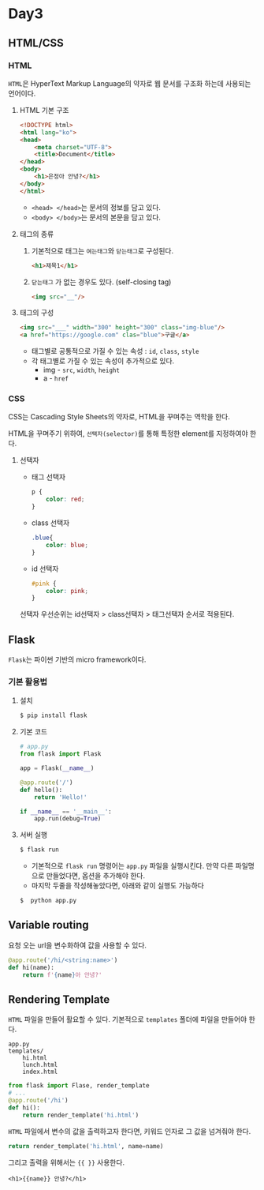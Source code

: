 # Day3

## HTML/CSS

### HTML

`HTML`은 HyperText Markup Language의 약자로 웹 문서를 구조화 하는데 사용되는 언어이다.

1. HTML 기본 구조

   ```html
   <!DOCTYPE html>
   <html lang="ko">
   <head>
       <meta charset="UTF-8">
       <title>Document</title>
   </head>
   <body>
       <h1>은정아 안녕?</h1>
   </body>
   </html>
   ```

   * `<head> </head>`는 문서의 정보를 담고 있다.
   * `<body> </body>`는 문서의 본문을 담고 있다.

2. 태그의 종류

   1. 기본적으로 태그는 `여는태그`와 `닫는태그`로 구성된다.

      ```html
      <h1>제목1</h1>
      ```

   2. `닫는태그` 가 없는 경우도 있다. (self-closing tag)

      ```html
      <img src="__"/>
      ```

3. 태그의 구성

   ```html
   <img src="___" width="300" height="300" class="img-blue"/>
   <a href="https://google.com" clas="blue">구글</a>
   ```

   * 태그별로 공통적으로 가질 수 있는 속성 : `id`, `class`, `style`
   * 각 태그별로 가질 수 있는 속성이 추가적으로 있다.
     * img - `src`, `width`, `height`
     * a - `href`



### CSS

CSS는 Cascading Style Sheets의 약자로, HTML을 꾸며주는 역학을 한다.

HTML을 꾸며주기 위하여, `선택자(selector)`를 통해 특정한 element를 지정하여야 한다.

1. 선택자

   * 태그 선택자

     ```css
     p {
         color: red;
     }
     ```

     

   * class 선택자

     ```css
     .blue{
         color: blue;
     }
     ```

     

   * id 선택자

     ```css
     #pink {
         color: pink;
     }
     ```

   선택자 우선순위는 id선택자 > class선택자 > 태그선택자 순서로 적용된다.



## Flask

`Flask`는 파이썬 기반의 micro framework이다.

### 기본 활용법

1. 설치

   ```bash
   $ pip install flask
   ```

2. 기본 코드

   ```python
   # app.py
   from flask import Flask
   
   app = Flask(__name__)
   
   @app.route('/')
   def hello():
       return 'Hello!'
   
   if __name__ == '__main__':
       app.run(debug=True)
   ```

3. 서버 실행

   ```bash
   $ flask run
   ```

   * 기본적으로 `flask run` 명령어는 `app.py` 파일을 실행시킨다. 만약 다른 파일명으로 만들었다면, 옵션을 추가해야 한다.
   * 마지막 두줄을 작성해놓았다면, 아래와 같이 실행도 가능하다

   ```bash
   $  python app.py
   ```

## Variable routing

요청 오는 url을 변수화하여 값을 사용할 수 있다.

```python
@app.route('/hi/<string:name>')
def hi(name):
    return f'{name}아 안녕?'
```



## Rendering Template

`HTML` 파일을 만들어 활요할 수 있다. 기본적으로 `templates` 폴더에 파일을 만들어야 한다.

```
app.py
templates/
	hi.html
	lunch.html
	index.html
```

```python
from flask import Flase, render_template
# ...
@app.route('/hi')
def hi():
    return render_template('hi.html')
```

`HTML` 파일에서 변수의 값을 출력하고자 한다면, 키워드 인자로 그 값을 넘겨줘야 한다.

```python
return render_template('hi.html', name=name)
```

그리고 출력을 위해서는 `{{ }}` 사용한다.

```jinja2
<h1>{{name}} 안녕?</h1>
```



